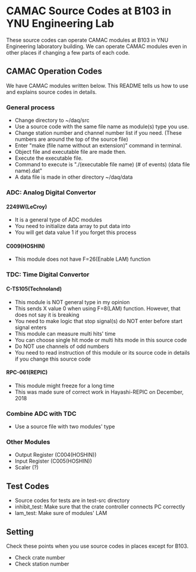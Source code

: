 # CAMAC Source Codes at B103 in YNU Engineering Lab
These source codes can operate CAMAC modules at B103 in YNU Engineering laboratory building.
We can operate CAMAC modules even in other places if changing a few parts of each code.  

## CAMAC Operation Codes
We have CAMAC modules written below.
This README tells us how to use and explains source codes in details.

### General process
- Change directory to ~/daq/src
- Use a source code with the same file name as module(s) type you use.
- Change station number and channel number list if you need. (These numbers are around the top of the source file)
- Enter "make (file name without an extension)" command in terminal.
- Object file and executable file are made then.
- Execute the executable file.
- Command to execute is "./(executable file name) (# of events) (data file name).dat"
- A data file is made in other directory ~/daq/data

### ADC: Analog Digital Convertor
#### 2249W(LeCroy)
- It is a general type of ADC modules
- You need to initialize data array to put data into
- You will get data value 1 if you forget this process

#### C009(HOSHIN)
- This module does not have F=26(Enable LAM) function

### TDC: Time Digital Convertor
#### C-TS105(Technoland)
- This module is NOT general type in my opinion
- This sends X value 0 when using F=8(LAM) function. However, that does not say it is breaking
- You need to make logic that stop signal(s) do NOT enter before start signal enters
- This module can measure multi hits' time
- You can choose single hit mode or multi hits mode in this source code
- Do NOT use channels of odd numbers
- You need to read instruction of this module or its source code in details if you change this source code

#### RPC-061(REPIC)
- This module might freeze for a long time
- This was made sure of correct work in Hayashi-REPIC on December, 2018

### Combine ADC with TDC
- Use a source file with two modules' type

### Other Modules
- Output Register (C004(HOSHIN))  
- Input Register (C005(HOSHIN))  
- Scaler (?)

## Test Codes
- Source codes for tests are in test-src directory
- inhibit_test: Make sure that the crate controller connects PC correctly
- lam_test: Make sure of modules' LAM

## Setting
Check these points when you use source codes in places except for B103.
- Check crate number
- Check station number
